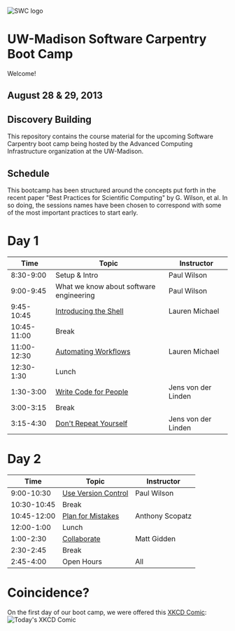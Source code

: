 ![SWC logo](http://software-carpentry.org/img/software-carpentry-banner.png)

UW-Madison Software Carpentry Boot Camp
=======================================
Welcome!

August 28 & 29, 2013
--------------------

Discovery Building
------------------

This repository contains the course material for the upcoming Software
Carpentry boot camp being hosted by the Advanced Computing
Infrastructure organization at the UW-Madison.

Schedule
-----------

This bootcamp has been structured around the concepts put forth in the
recent paper "Best Practices for Scientific Computing" by G. Wilson,
et al. In so doing, the sessions names have been chosen to correspond
with some of the most important practices to start early.

Day 1
=======

| Time         | Topic                                   | Instructor   |
| ------------ | --------------------------------------- |--------------|
| 8:30-9:00    | Setup & Intro                           | Paul Wilson  |
| 9:00-9:45    | What we know about software engineering | Paul Wilson  |
| 9:45-10:45   | [Introducing the Shell](shell/Readme.md)| Lauren Michael  |
| 10:45-11:00  | Break                                   |              |
| 11:00-12:30  | [Automating Workflows](shell/automation/Readme.md)     | Lauren Michael  |
| 12:30-1:30   | Lunch                                   |              |
| 1:30-3:00    | [Write Code for People](python/writing_code_for_people/Readme.md)| Jens von der Linden |
| 3:00-3:15    | Break                                   |              |
| 3:15-4:30    | [Don't Repeat Yourself](python/dont_repeat_yourself/Readme.md)| Jens von der Linden |

Day 2
======

| Time         | Topic                                   | Instructor  |
| ------------ | --------------------------------------- |-------------|
| 9:00-10:30   | [Use Version Control](version-control/git/local/Readme.md) | Paul Wilson |
| 10:30-10:45  | Break                                   |             |
| 10:45-12:00  | [Plan for Mistakes](python/testing/Readme.md) | Anthony Scopatz |
| 12:00-1:00   | Lunch                                   |             |
| 1:00-2:30    | [Collaborate](version-control/git/remote/Readme.md) | Matt Gidden |
| 2:30-2:45    | Break                                   |      |
| 2:45-4:00    | Open Hours                            | All |

Coincidence?
============

On the first day of our boot camp, we were offered this [XKCD Comic](http://xkcd.com/1205/):
![Today's XKCD Comic](http://imgs.xkcd.com/comics/is_it_worth_the_time.png)


